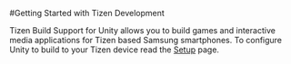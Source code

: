 #Getting Started with Tizen Development

Tizen Build Support for Unity allows you to build games and interactive media applications for Tizen based Samsung smartphones. To configure Unity to build to your Tizen device read the [Setup](tizen-setup) page.
